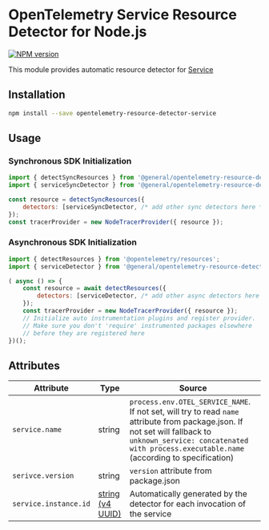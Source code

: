 # OpenTelemetry Service Resource Detector for Node.js
[![NPM version](https://img.shields.io/npm/v/opentelemetry-resource-detector-service.svg)](https://www.npmjs.com/package/opentelemetry-resource-detector-service)

This module provides automatic resource detector for [Service](https://github.com/open-telemetry/opentelemetry-specification/tree/main/specification/resource/semantic_conventions#service)

## Installation

```bash
npm install --save opentelemetry-resource-detector-service
```

##  Usage

### Synchronous SDK Initialization
```js
import { detectSyncResources } from '@general/opentelemetry-resource-detector-sync-api';
import { serviceSyncDetector } from '@general/opentelemetry-resource-detector-service';

const resource = detectSyncResources({
    detectors: [serviceSyncDetector, /* add other sync detectors here */],
});
const tracerProvider = new NodeTracerProvider({ resource });
```

### Asynchronous SDK Initialization
```js
import { detectResources } from '@opentelemetry/resources';
import { serviceDetector } from '@general/opentelemetry-resource-detector-service';

( async () => {
    const resource = await detectResources({
        detectors: [serviceDetector, /* add other async detectors here */],
    });
    const tracerProvider = new NodeTracerProvider({ resource });
    // Initialize auto instrumentation plugins and register provider.
    // Make sure you don't 'require' instrumented packages elsewhere 
    // before they are registered here
})();
```

## Attributes
| Attribute | Type | Source |
| --- | --- | --- |
| `service.name` | string | `process.env.OTEL_SERVICE_NAME`. If not set, will try to read `name` attribute from package.json. If not set will fallback to `unknown_service: concatenated with process.executable.name` (according to specification) |
| `serivce.version` | string | `version` attribute from package.json |
| `service.instance.id` | [string (v4 UUID)](https://en.wikipedia.org/wiki/Universally_unique_identifier#Version_4_(random)) | Automatically generated by the detector for each invocation of the service |
